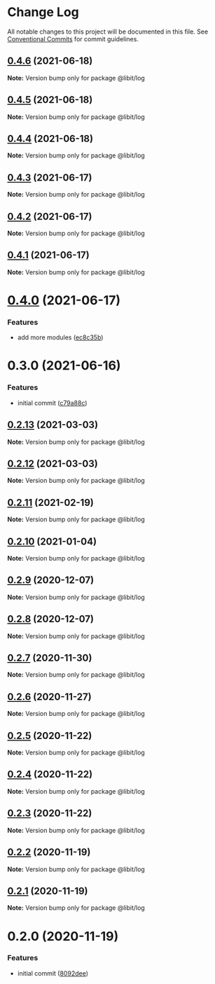 # Change Log

All notable changes to this project will be documented in this file.
See [Conventional Commits](https://conventionalcommits.org) for commit guidelines.

## [0.4.6](https://gitr.net/mindary/libit/compare/@libit/log@0.4.5...@libit/log@0.4.6) (2021-06-18)

**Note:** Version bump only for package @libit/log





## [0.4.5](https://gitr.net/mindary/libit/compare/@libit/log@0.4.4...@libit/log@0.4.5) (2021-06-18)

**Note:** Version bump only for package @libit/log





## [0.4.4](https://gitr.net/mindary/libit/compare/@libit/log@0.4.3...@libit/log@0.4.4) (2021-06-18)

**Note:** Version bump only for package @libit/log





## [0.4.3](https://gitr.net/mindary/libit/compare/@libit/log@0.4.2...@libit/log@0.4.3) (2021-06-17)

**Note:** Version bump only for package @libit/log





## [0.4.2](https://gitr.net/mindary/libit/compare/@libit/log@0.4.1...@libit/log@0.4.2) (2021-06-17)

**Note:** Version bump only for package @libit/log





## [0.4.1](https://gitr.net/mindary/libit/compare/@libit/log@0.4.0...@libit/log@0.4.1) (2021-06-17)

**Note:** Version bump only for package @libit/log





# [0.4.0](https://gitr.net/mindary/libit/compare/@libit/log@0.3.0...@libit/log@0.4.0) (2021-06-17)


### Features

* add more modules ([ec8c35b](https://gitr.net/mindary/libit/commits/ec8c35b18b46fd894731b63383e766973070cc52))





# 0.3.0 (2021-06-16)


### Features

* initial commit ([c79a88c](https://gitr.net/mindary/libit/commits/c79a88c56e4c98155d80e15cf0e83be24593af27))





## [0.2.13](https://gitr.net/mindary/libit/compare/@libit/log@0.2.11...@libit/log@0.2.13) (2021-03-03)

**Note:** Version bump only for package @libit/log





## [0.2.12](https://gitr.net/mindary/libit/compare/@libit/log@0.2.11...@libit/log@0.2.12) (2021-03-03)

**Note:** Version bump only for package @libit/log





## [0.2.11](https://gitr.net/mindary/libit/compare/@libit/log@0.2.10...@libit/log@0.2.11) (2021-02-19)

**Note:** Version bump only for package @libit/log





## [0.2.10](https://gitr.net/mindary/libit/compare/@libit/log@0.2.9...@libit/log@0.2.10) (2021-01-04)

**Note:** Version bump only for package @libit/log





## [0.2.9](https://gitr.net/mindary/libit/compare/@libit/log@0.2.8...@libit/log@0.2.9) (2020-12-07)

**Note:** Version bump only for package @libit/log





## [0.2.8](https://gitr.net/mindary/libit/compare/@libit/log@0.2.7...@libit/log@0.2.8) (2020-12-07)

**Note:** Version bump only for package @libit/log





## [0.2.7](https://gitr.net/mindary/libit/compare/@libit/log@0.2.6...@libit/log@0.2.7) (2020-11-30)

**Note:** Version bump only for package @libit/log





## [0.2.6](https://gitr.net/mindary/libit/compare/@libit/log@0.2.5...@libit/log@0.2.6) (2020-11-27)

**Note:** Version bump only for package @libit/log





## [0.2.5](https://gitr.net/mindary/libit/compare/@libit/log@0.2.4...@libit/log@0.2.5) (2020-11-22)

**Note:** Version bump only for package @libit/log





## [0.2.4](https://gitr.net/mindary/libit/compare/@libit/log@0.2.3...@libit/log@0.2.4) (2020-11-22)

**Note:** Version bump only for package @libit/log





## [0.2.3](https://gitr.net/mindary/libit/compare/@libit/log@0.2.2...@libit/log@0.2.3) (2020-11-22)

**Note:** Version bump only for package @libit/log





## [0.2.2](https://gitr.net/mindary/libit/compare/@libit/log@0.2.1...@libit/log@0.2.2) (2020-11-19)

**Note:** Version bump only for package @libit/log





## [0.2.1](https://gitr.net/mindary/libit/compare/@libit/log@0.2.0...@libit/log@0.2.1) (2020-11-19)

**Note:** Version bump only for package @libit/log





# 0.2.0 (2020-11-19)


### Features

* initial commit ([8092dee](https://gitr.net/mindary/libit/commits/8092dee0235e68d2151cc86c48718d52529ead25))
